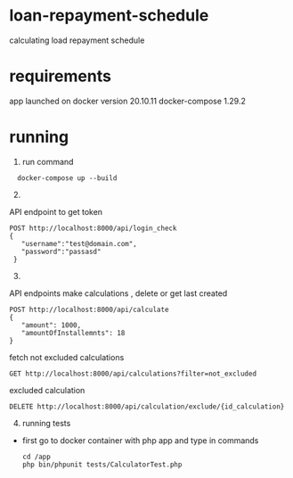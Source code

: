 # loan-repayment-schedule
calculating load repayment schedule 


# requirements
app launched on 
docker version 20.10.11
docker-compose 1.29.2

# running
1. run command 
```
  docker-compose up --build
```

2. 
API endpoint to get token 
 ```
 POST http://localhost:8000/api/login_check  
 {
    "username":"test@domain.com",
    "password":"passasd"
  }
```

3. 
API endpoints make calculations , delete or get last created
 ```
 POST http://localhost:8000/api/calculate
{
    "amount": 1000,
    "amountOfInstallemnts": 18
}
```

fetch not excluded calculations
```
GET http://localhost:8000/api/calculations?filter=not_excluded
```

excluded calculation
```
DELETE http://localhost:8000/api/calculation/exclude/{id_calculation}
```


4. running tests
- first go to docker container with php app and type in commands
  ```
  cd /app
  php bin/phpunit tests/CalculatorTest.php
  ```